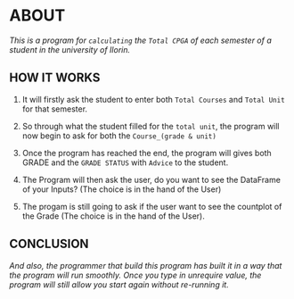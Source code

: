 # ABOUT
*This is a program for `calculating`  the `Total CPGA` of each semester of a student in the university of Ilorin.*
## HOW IT WORKS                    
1. It will firstly ask the student to enter both `Total Courses` and `Total Unit` for that semester.

2. So through what the student filled for the `total unit`, the program will now begin to ask for both the `Course_(grade & unit)`

3. Once the program has reached the end, the program will gives both GRADE and the `GRADE STATUS` with `Advice` to the student.

4. The Program will then ask the user, do you want to see the DataFrame of your Inputs? (The choice is in the hand of the User)

5. The progam is still going to ask if the user want to see the countplot of the Grade (The choice is in the hand of the User).

## CONCLUSION
*And also, the programmer that build this program has built it in a way that the program will run smoothly. Once you type in unrequire value, the program will still allow you start again without re-running it.*